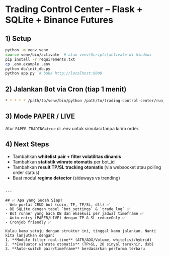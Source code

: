 # Trading Control Center – Flask + SQLite + Binance Futures

## 1) Setup
```bash
python -m venv venv
source venv/bin/activate  # atau venv\Scripts\activate di Windows
pip install -r requirements.txt
cp .env.example .env
python db/init_db.py
python app.py  # buka http://localhost:8000
```

## 2) Jalankan Bot via Cron (tiap 1 menit)
```bash
* * * * * /path/to/venv/bin/python /path/to/trading-control-center/run_bot.py >> /path/to/logs/bot.log 2>&1
```

## 3) Mode PAPER / LIVE
Atur `PAPER_TRADING=true` di .env untuk simulasi tanpa kirim order.

## 4) Next Steps
- Tambahkan **whitelist pair + filter volatilitas dinamis**
- Tambahkan **statistik winrate otomatis** per bot_id
- Tambahkan **result TP/SL tracking otomatis** (via websocket atau polling order status)
- Buat modul **regime detector** (sideways vs trending)
```

---

## ✅ Apa yang Sudah Siap?
- Web portal CRUD bot (coin, TF, TP/SL, dll) ✅
- DB SQLite dengan tabel `bot_settings` & `trade_log` ✅
- Bot runner yang baca DB dan eksekusi per jadwal timeframe ✅
- Auto-entry (PAPER/LIVE) dengan TP & SL reduceOnly ✅
- Cronjob friendly ✅

Kalau kamu setuju dengan struktur ini, tinggal kamu jalankan. Nanti kita lanjutkan dengan:
1. **Module filter real-time** (ATR/ADX/Volume, whitelist/hybrid) 
2. **Evaluator winrate otomatis** (TP>SL, 20 sinyal terakhir, dsb)
3. **Auto-switch pair/timeframe** berdasarkan performa terbaru